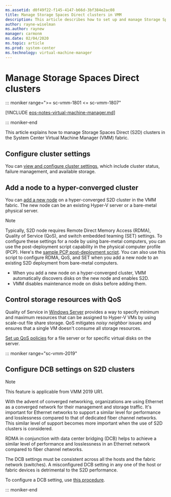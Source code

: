 ```yaml
---
ms.assetid: d0f49f22-f145-4147-b66d-3bf384e2ac08
title: Manage Storage Spaces Direct clusters in VMM
description: This article describes how to set up and manage Storage Spaces Direct in the VMM fabric.
author: rayne-wiselman
ms.author: raynew
manager: carmonm
ms.date: 02/04/2020
ms.topic: article
ms.prod: system-center
ms.technology: virtual-machine-manager
---
```


# Manage Storage Spaces Direct clusters

::: moniker range=">= sc-vmm-1801 <= sc-vmm-1807"

[!INCLUDE [eos-notes-virtual-machine-manager.md](../includes/eos-notes-virtual-machine-manager.md)]

::: moniker-end

This article explains how to manage Storage Spaces Direct (S2D) clusters in the System Center Virtual Machine Manager (VMM) fabric.

## Configure cluster settings

You can [view and configure cluster settings](hyper-v-cluster.md#configure-cluster-properties), which include cluster status, failure management, and available storage.

## Add a node to a hyper-converged cluster

You can [add a new node](hyper-v-cluster.md#add-a-node-to-the-cluster) on a hyper-converged S2D cluster in the VMM fabric. The new node can be an existing Hyper-V server or a bare-metal physical server.

> [!NOTE]
> Typically, S2D node requires Remote Direct Memory Access (RDMA), Quality of Service (QoS), and switch embedded teaming (SET) settings. To configure these settings for a node by using bare-metal computers, you can use the post-deployment script capability in the physical computer profile (PCP). Here's the [sample PCP post-deployment script](hyper-v-bare-metal.md#sample-script).
> You can also use this script to configure RDMA, QoS, and SET when you add a new node to an existing S2D deployment from bare-metal computers.

-    When you add a new node on a hyper-converged cluster, VMM automatically discovers disks on the new node and enables S2D.
-    VMM disables maintenance mode on disks before adding them.

## Control storage resources with QoS

Quality of Service in [Windows Server](/windows-server/storage/storage-qos/storage-qos-overview) provides a way to specify minimum and maximum resources that can be assigned to Hyper-V VMs by using scale-out file share storage. QoS mitigates *noisy neighbor* issues and ensures that a single VM doesn't consume all storage resources.

[Set up QoS policies](sofs-settings.md#set-a-storage-qos-for-an-sofs) for a file server or for specific virtual disks on the server.


::: moniker range="sc-vmm-2019"

## Configure DCB settings on S2D clusters

>[!NOTE]
>This feature is applicable from VMM 2019 UR1.

With the advent of converged networking, organizations are using Ethernet as a converged network for their management and storage traffic. It's important for Ethernet networks to support a similar level for performance and losslessness compared to that of dedicated fiber channel networks. This similar level of support becomes more important when the use of S2D clusters is considered.

RDMA in conjunction with data center bridging (DCB) helps to achieve a similar level of performance and losslessness in an Ethernet network compared to fiber channel networks.

The DCB settings must be consistent across all the hosts and the fabric network (switches). A misconfigured DCB setting in any one of the host or fabric devices is detrimental to the S2D performance.

To configure a DCB setting, use [this procedure](s2d-hyper-converged.md#step-3-configure-dcb-settings-on-the-s2d-cluster).

::: moniker-end